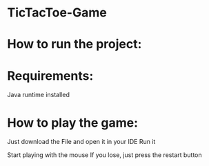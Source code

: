 # TicTacToe-Game

# How to run the project:
# Requirements:
Java runtime installed

# How to play the game:
Just download the File and open it in your IDE
Run it

Start playing with the mouse
If you lose, just press the restart button
